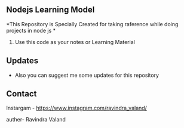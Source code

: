 ## Nodejs Learning Model 

*This Repository is Specially Created for taking raference while doing projects in node js *

1. Use this code as your notes or Learning Material 


## Updates 
- Also you can suggest me some updates for this repository

## Contact

Instargam - https://www.instagram.com/ravindra_valand/

auther- Ravindra Valand